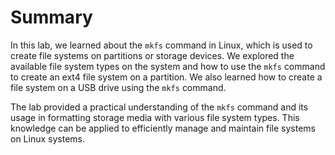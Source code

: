# Summary

In this lab, we learned about the `mkfs` command in Linux, which is used to create file systems on partitions or storage devices. We explored the available file system types on the system and how to use the `mkfs` command to create an ext4 file system on a partition. We also learned how to create a file system on a USB drive using the `mkfs` command.

The lab provided a practical understanding of the `mkfs` command and its usage in formatting storage media with various file system types. This knowledge can be applied to efficiently manage and maintain file systems on Linux systems.
